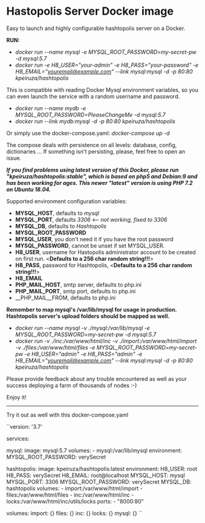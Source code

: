 # Hastopolis Server Docker image

Easy to launch and highly configurable hashtopolis server on a Docker.

__RUN:__
- *docker run --name mysql  -e MYSQL_ROOT_PASSWORD=my-secret-pw  -d mysql:5.7*
- *docker run -e H8_USER="your-admin" -e H8_PASS="your-password" -e H8_EMAIL="youremail@example.com" --link mysql:mysql -d -p 80:80 kpeiruza/hashtopolis*

This is compatible with reading Docker Mysql environment variables, so you can even launch the service with a random username and password.

- *docker run --name mydb  -e MYSQL_ROOT_PASSWORD=PleaseChangeMe  -d mysql:5.7*
- *docker run --link mydb:mysql -d -p 80:80 kpeiruza/hashtopolis*


Or simply use the docker-compose.yaml: *docker-compose up -d*

The compose deals with persistence on all levels: database, config, dictionaries ... If something isn't persisting, please, feel free to open an issue.

__*If you find problems using latest version of this Docker, please run "kpeiruza/hashtopolis:stable", which is based on php5 and Debian:9 and has been working for ages. This newer "latest" version is using PHP 7.2 on Ubuntu 18.04.*__


Supported environment configuration variables:
- __MYSQL_HOST__, defaults to *mysql*
- __MYSQL_PORT__, defaults *3306* <-- *not working, fixed to 3306*
- __MYSQL_DB__, defaults to *Hashtopolis*
- __MYSQL_ROOT_PASSWORD__
- __MYSQL_USER__, you don't need it if you have the root password
- __MYSQL_PASSWORD__, cannot be unset if set MYSQL_USER.
- __H8_USER__, username for Hastopolis administrator account to be created on first run. <__Defaults to a 256 char random string!!!__>
- __H8_PASS__, password for Hashtopolis, <__Defaults to a 256 char random string!!!__>
- __H8_EMAIL__
- __PHP_MAIL_HOST__, smtp server, defaults to php.ini
- __PHP_MAIL_PORT__, smtp port, defaults to php.ini
- __PHP_MAIL__FROM, defaults to php.ini



__Remember to map mysql's /var/lib/mysql for usage in production. Hashtopolis server's upload folders should be mapped as well.__
- *docker run --name mysql -v ./mysql:/var/lib/mysql -e MYSQL_ROOT_PASSWORD=my-secret-pw  -d mysql:5.7*
- *docker run -v ./inc:/var/www/html/inc -v ./import:/var/www/html/import -v ./files:/var/www/html/files -e MYSQL_ROOT_PASSWORD=my-secret-pw -e H8_USER="admin" -e H8_PASS="admin" -e H8_EMAIL="youremail@example.com" --link mysql:mysql -d -p 80:80 kpeiruza/hashtopolis*

Please provide feedback about any trouble encountered as well as your success deploying a farm of thousands of nodes :-)

Enjoy it!

-------------------------
Try it out as well with this docker-compose.yaml 

``version: '3.7'

services:

  mysql:
    image: mysql:5.7
    volumes:
      - mysql:/var/lib/mysql
    environment:
      MYSQL_ROOT_PASSWORD: verySecret

  hashtopolis:
    image: kpeiruza/hashtopolis:latest
    environment:
      H8_USER: root
      H8_PASS: verySecret
      H8_EMAIL: root@localhost
      MYSQL_HOST: mysql
      MYSQL_PORT: 3306
      MYSQL_ROOT_PASSWORD: verySecret
      MYSQL_DB: hashtopolis
    volumes:
      - import:/var/www/html/import
      - files:/var/www/html/files
      - inc:/var/www/html/inc
      - locks:/var/www/html/inc/utils/locks
    ports:
      - "8000:80"

volumes:
  import: {}
  files: {}
  inc: {}
  locks: {}
  mysql: {}
  ``
